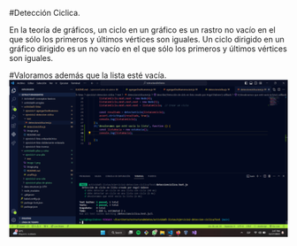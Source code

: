 #Detección Ciclica. 

En la teoría de gráficos, un ciclo en un gráfico es un rastro no vacío en el que sólo los primeros y últimos vértices son iguales. Un ciclo dirigido en un gráfico dirigido es un no vacío en el que sólo los primeros y últimos vértices son iguales.


#Valoramos además que la lista esté vacía. 
![Alt text](image-1.png)